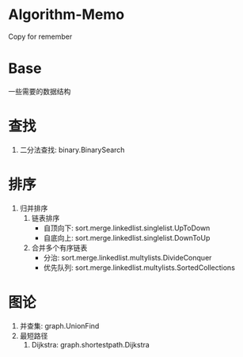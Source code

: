 # Algorithm-Memo
Copy for remember

# Base
一些需要的数据结构

# 查找
1. 二分法查找: binary.BinarySearch

# 排序
1. 归并排序
   1. 链表排序
      + 自顶向下: sort.merge.linkedlist.singlelist.UpToDown
      + 自底向上: sort.merge.linkedlist.singlelist.DownToUp
   2. 合并多个有序链表
      + 分治: sort.merge.linkedlist.multylists.DivideConquer
      + 优先队列: sort.merge.linkedlist.multylists.SortedCollections

# 图论
1. 并查集: graph.UnionFind
2. 最短路径
   1. Dijkstra: graph.shortestpath.Dijkstra